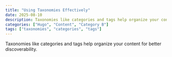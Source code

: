 ```yaml
---
title: "Using Taxonomies Effectively"
date: 2025-08-10
description: Taxonomies like categories and tags help organize your content for better discoverability.
categories: ["Hugo", "Content", "Category B"]
tags: ["taxonomies", "categories", "tags"]
---
```


Taxonomies like categories and tags help organize your content for better discoverability.